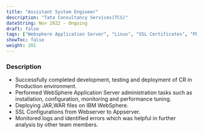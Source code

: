 ```yaml
---
title: "Assistant System Engineer"
description: "Tata Consultancy Services(TCS)"
dateString: Nov 2022 - Ongoing
draft: false
tags: ["Websphere Application Server", "Linux", "SSL Certificates", "PL/SQL", "Jenkins", "Tortoise SVN", "IBM Integration Desginer","Load Balancing","Oracle SQL Developer","Java"]
showToc: false
weight: 201
--- 
```


### Description

- Successfully completed development, testing and deployment of CR in Production environment.
- Performed WebSphere Application Server administration tasks such as installation, configuration, monitoring and performance tuning.
- Deploying JAR,WAR files on IBM WebSphere.
- SSL Configurations from Webserver to Appserver.
- Monitored logs and identified errors which was helpful in further analysis by other team members.